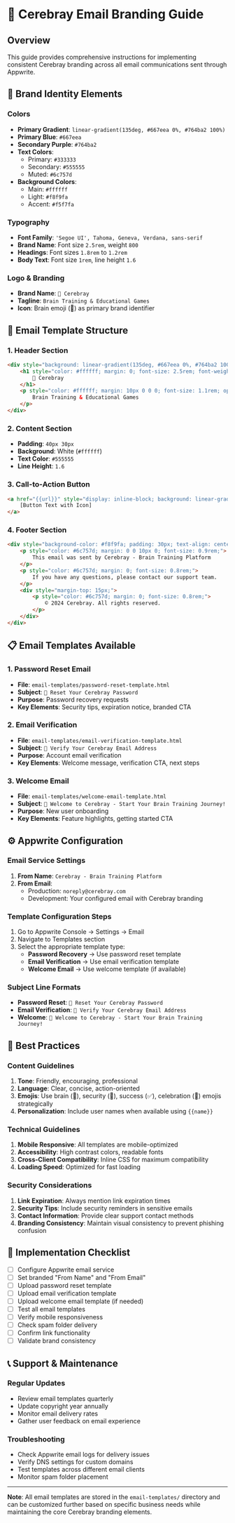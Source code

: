 # 🧠 Cerebray Email Branding Guide

## Overview
This guide provides comprehensive instructions for implementing consistent Cerebray branding across all email communications sent through Appwrite.

## 🎨 Brand Identity Elements

### Colors
- **Primary Gradient**: `linear-gradient(135deg, #667eea 0%, #764ba2 100%)`
- **Primary Blue**: `#667eea`
- **Secondary Purple**: `#764ba2`
- **Text Colors**:
  - Primary: `#333333`
  - Secondary: `#555555`
  - Muted: `#6c757d`
- **Background Colors**:
  - Main: `#ffffff`
  - Light: `#f8f9fa`
  - Accent: `#f5f7fa`

### Typography
- **Font Family**: `'Segoe UI', Tahoma, Geneva, Verdana, sans-serif`
- **Brand Name**: Font size `2.5rem`, weight `800`
- **Headings**: Font sizes `1.8rem` to `1.2rem`
- **Body Text**: Font size `1rem`, line height `1.6`

### Logo & Branding
- **Brand Name**: `🧠 Cerebray`
- **Tagline**: `Brain Training & Educational Games`
- **Icon**: Brain emoji (🧠) as primary brand identifier

## 📧 Email Template Structure

### 1. Header Section
```html
<div style="background: linear-gradient(135deg, #667eea 0%, #764ba2 100%); padding: 40px 30px; text-align: center;">
    <h1 style="color: #ffffff; margin: 0; font-size: 2.5rem; font-weight: 800;">
        🧠 Cerebray
    </h1>
    <p style="color: #ffffff; margin: 10px 0 0 0; font-size: 1.1rem; opacity: 0.9;">
        Brain Training & Educational Games
    </p>
</div>
```

### 2. Content Section
- **Padding**: `40px 30px`
- **Background**: White (`#ffffff`)
- **Text Color**: `#555555`
- **Line Height**: `1.6`

### 3. Call-to-Action Button
```html
<a href="{{url}}" style="display: inline-block; background: linear-gradient(135deg, #667eea 0%, #764ba2 100%); color: #ffffff; text-decoration: none; padding: 15px 30px; border-radius: 25px; font-weight: 600; font-size: 1rem; box-shadow: 0 4px 15px rgba(102, 126, 234, 0.3);">
    [Button Text with Icon]
</a>
```

### 4. Footer Section
```html
<div style="background-color: #f8f9fa; padding: 30px; text-align: center; border-top: 1px solid #e9ecef;">
    <p style="color: #6c757d; margin: 0 0 10px 0; font-size: 0.9rem;">
        This email was sent by Cerebray - Brain Training Platform
    </p>
    <p style="color: #6c757d; margin: 0; font-size: 0.8rem;">
        If you have any questions, please contact our support team.
    </p>
    <div style="margin-top: 15px;">
        <p style="color: #6c757d; margin: 0; font-size: 0.8rem;">
            © 2024 Cerebray. All rights reserved.
        </p>
    </div>
</div>
```

## 📋 Email Templates Available

### 1. Password Reset Email
- **File**: `email-templates/password-reset-template.html`
- **Subject**: `🧠 Reset Your Cerebray Password`
- **Purpose**: Password recovery requests
- **Key Elements**: Security tips, expiration notice, branded CTA

### 2. Email Verification
- **File**: `email-templates/email-verification-template.html`
- **Subject**: `🧠 Verify Your Cerebray Email Address`
- **Purpose**: Account email verification
- **Key Elements**: Welcome message, verification CTA, next steps

### 3. Welcome Email
- **File**: `email-templates/welcome-email-template.html`
- **Subject**: `🎉 Welcome to Cerebray - Start Your Brain Training Journey!`
- **Purpose**: New user onboarding
- **Key Elements**: Feature highlights, getting started CTA

## ⚙️ Appwrite Configuration

### Email Service Settings
1. **From Name**: `Cerebray - Brain Training Platform`
2. **From Email**: 
   - Production: `noreply@cerebray.com`
   - Development: Your configured email with Cerebray branding

### Template Configuration Steps
1. Go to Appwrite Console → Settings → Email
2. Navigate to Templates section
3. Select the appropriate template type:
   - **Password Recovery** → Use password reset template
   - **Email Verification** → Use email verification template
   - **Welcome Email** → Use welcome template (if available)

### Subject Line Formats
- **Password Reset**: `🧠 Reset Your Cerebray Password`
- **Email Verification**: `🧠 Verify Your Cerebray Email Address`
- **Welcome**: `🎉 Welcome to Cerebray - Start Your Brain Training Journey!`

## 🎯 Best Practices

### Content Guidelines
1. **Tone**: Friendly, encouraging, professional
2. **Language**: Clear, concise, action-oriented
3. **Emojis**: Use brain (🧠), security (🔐), success (✅), celebration (🎉) emojis strategically
4. **Personalization**: Include user names when available using `{{name}}`

### Technical Guidelines
1. **Mobile Responsive**: All templates are mobile-optimized
2. **Accessibility**: High contrast colors, readable fonts
3. **Cross-Client Compatibility**: Inline CSS for maximum compatibility
4. **Loading Speed**: Optimized for fast loading

### Security Considerations
1. **Link Expiration**: Always mention link expiration times
2. **Security Tips**: Include security reminders in sensitive emails
3. **Contact Information**: Provide clear support contact methods
4. **Branding Consistency**: Maintain visual consistency to prevent phishing confusion

## 🔧 Implementation Checklist

- [ ] Configure Appwrite email service
- [ ] Set branded "From Name" and "From Email"
- [ ] Upload password reset template
- [ ] Upload email verification template
- [ ] Upload welcome email template (if needed)
- [ ] Test all email templates
- [ ] Verify mobile responsiveness
- [ ] Check spam folder delivery
- [ ] Confirm link functionality
- [ ] Validate brand consistency

## 📞 Support & Maintenance

### Regular Updates
- Review email templates quarterly
- Update copyright year annually
- Monitor email delivery rates
- Gather user feedback on email experience

### Troubleshooting
- Check Appwrite email logs for delivery issues
- Verify DNS settings for custom domains
- Test templates across different email clients
- Monitor spam folder placement

---

**Note**: All email templates are stored in the `email-templates/` directory and can be customized further based on specific business needs while maintaining the core Cerebray branding elements.